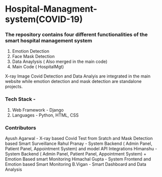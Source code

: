 # Hospital-Managment-system(COVID-19)

### The repository contains four different functionalities of the smart hospital management system
1) Emotion Detection
2) Face Mask Detection
3) Data Anaylysis ( Also merged in the main code)
4) Main Code ( HospitalMgt)

X-ray Image Covid Detection and Data Analyis are integrated in the main website while emotion detection and mask detection are standalone projects.

### Tech Stack - 
1) Web Framework - Django
2) Languages - Python, HTML, CSS

### Contributors
Ayush Agarwal - X-ray based Covid Test from Sratch and Mask Detection based Smart Surveillance
Rahul Pranay  - System Backend ( Admin Panel, Patient Panel, Appointment System) and model API Integrations
Himanshu     - System Backend ( Admin Panel, Patient Panel, Appointment System) + Emotion Based smart Monitoring
Himachal Gupta - System Frontend and Emotion based Smart Monitoring
B.Vigan        - Smart Dashboard and Data Analysis
